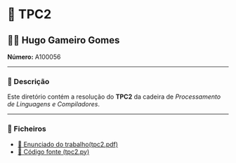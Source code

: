 # 📝 TPC2

## 👨‍🎓 Hugo Gameiro Gomes  
**Número:** A100056  

---

### 📖 Descrição
Este diretório contém a resolução do **TPC2** da cadeira de *Processamento de Linguagens e Compiladores*.

---

### 📂 Ficheiros

- [📌 Enunciado do trabalho(tpc2.pdf)](./tpc2.pdf)
- [📌 Código fonte (tpc2.py)](./tpc2.py)
